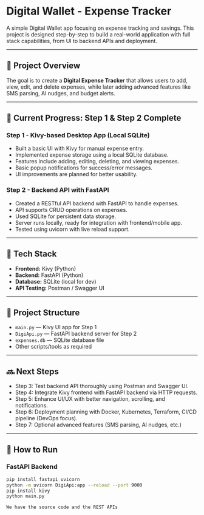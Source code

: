 # Digital Wallet - Expense Tracker

A simple Digital Wallet app focusing on expense tracking and savings. This project is designed step-by-step to build a real-world application with full stack capabilities, from UI to backend APIs and deployment.

---

## 📌 Project Overview

The goal is to create a **Digital Expense Tracker** that allows users to add, view, edit, and delete expenses, while later adding advanced features like SMS parsing, AI nudges, and budget alerts.

---

## 🚀 Current Progress: Step 1 & Step 2 Complete

### Step 1 - Kivy-based Desktop App (Local SQLite)
- Built a basic UI with Kivy for manual expense entry.
- Implemented expense storage using a local SQLite database.
- Features include adding, editing, deleting, and viewing expenses.
- Basic popup notifications for success/error messages.
- UI improvements are planned for better usability.

### Step 2 - Backend API with FastAPI
- Created a RESTful API backend with FastAPI to handle expenses.
- API supports CRUD operations on expenses.
- Used SQLite for persistent data storage.
- Server runs locally, ready for integration with frontend/mobile app.
- Tested using uvicorn with live reload support.

---

## 🔧 Tech Stack

- **Frontend:** Kivy (Python)
- **Backend:** FastAPI (Python)
- **Database:** SQLite (local for dev)
- **API Testing:** Postman / Swagger UI

---

## 📂 Project Structure

- `main.py` — Kivy UI app for Step 1
- `DigiApi.py` — FastAPI backend server for Step 2
- `expenses.db` — SQLite database file
- Other scripts/tools as required

---

## 🔜 Next Steps

- Step 3: Test backend API thoroughly using Postman and Swagger UI.
- Step 4: Integrate Kivy frontend with FastAPI backend via HTTP requests.
- Step 5: Enhance UI/UX with better navigation, scrolling, and notifications.
- Step 6: Deployment planning with Docker, Kubernetes, Terraform, CI/CD pipeline (DevOps focus).
- Step 7: Optional advanced features (SMS parsing, AI nudges, etc.)

---

## 📌 How to Run

### FastAPI Backend
```bash
pip install fastapi uvicorn
python -m uvicorn DigiApi:app --reload --port 9000
pip install kivy
python main.py

We have the source code and the REST APIs

